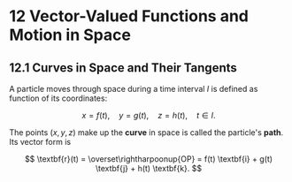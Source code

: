 # 12 Vector-Valued Functions and Motion in Space

## 12.1 Curves in Space and Their Tangents

A particle moves through space during a time interval $I$ is defined as function of its coordinates:

$$
x = f(t), \quad y = g(t), \quad z = h(t), \quad t \in I.
$$

The points $(x, y, z)$ make up the **curve** in space is called the particle's **path**. Its vector form is

$$
\textbf{r}(t) = \overset\rightharpoonup{OP}
= f(t) \textbf{i} + g(t) \textbf{j} + h(t) \textbf{k}.
$$
